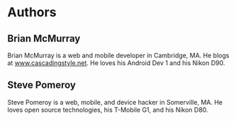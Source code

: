 # Authors #

## Brian McMurray ##
Brian McMurray is a web and mobile developer in Cambridge, MA. He blogs at www.cascadingstyle.net. He loves his Android Dev 1 and his Nikon D90.

## Steve Pomeroy ##

Steve Pomeroy is a web, mobile, and device hacker in Somerville, MA. He loves open source technologies, his T-Mobile G1, and his Nikon D80.